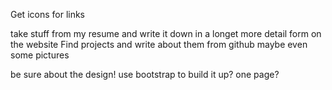 Get icons for links

take stuff from my resume and write it down in a longet more detail form on the website
Find projects and write about them from github maybe even some pictures


be sure about the design!
use bootstrap to build it up?
one page?
